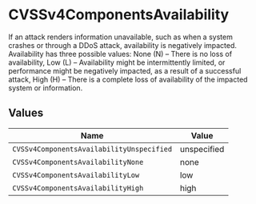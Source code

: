 # CVSSv4ComponentsAvailability

If an attack renders information unavailable, such as when a system crashes or through a DDoS attack, availability is negatively impacted. Availability has three possible values: None (N) – There is no loss of availability, Low (L) – Availability might be intermittently limited, or performance might be negatively impacted, as a result of a successful attack, High (H) – There is a complete loss of availability of the impacted system or information.


## Values

| Name                                      | Value                                     |
| ----------------------------------------- | ----------------------------------------- |
| `CVSSv4ComponentsAvailabilityUnspecified` | unspecified                               |
| `CVSSv4ComponentsAvailabilityNone`        | none                                      |
| `CVSSv4ComponentsAvailabilityLow`         | low                                       |
| `CVSSv4ComponentsAvailabilityHigh`        | high                                      |